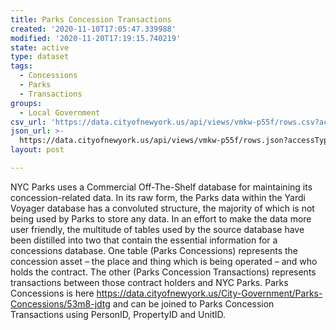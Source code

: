 ```yaml
---
title: Parks Concession Transactions
created: '2020-11-10T17:05:47.339988'
modified: '2020-11-20T17:19:15.740219'
state: active
type: dataset
tags:
  - Concessions
  - Parks
  - Transactions
groups:
  - Local Government
csv_url: 'https://data.cityofnewyork.us/api/views/vmkw-p55f/rows.csv?accessType=DOWNLOAD'
json_url: >-
  https://data.cityofnewyork.us/api/views/vmkw-p55f/rows.json?accessType=DOWNLOAD
layout: post

---
```

NYC Parks uses a Commercial Off-The-Shelf database for maintaining its concession-related data.  In its raw form, the Parks data within the Yardi Voyager database has a convoluted structure, the majority of which is not being used by Parks to store any data. In an effort to make the data more user friendly, the multitude of tables used by the source database have been distilled into two that contain the essential information for a concessions database. One table (Parks Concessions) represents the concession asset – the place and thing which is being operated – and who holds the contract.  The other (Parks Concession Transactions) represents transactions between those contract holders and NYC Parks.  Parks Concessions is here https://data.cityofnewyork.us/City-Government/Parks-Concessions/53m8-jdtg and can be joined to Parks Concession Transactions using  PersonID, PropertyID and UnitID.
